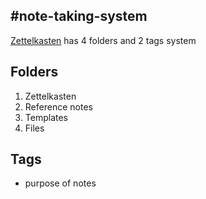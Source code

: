  #note-taking-system   
 --- 
[Zettelkasten](zettelkasten.md) has 4 folders and 2 tags  system    
   
 ## Folders   
1. Zettelkasten    
2. Reference notes   
3. Templates   
4. Files   
   
 ## Tags   
- purpose of notes    
